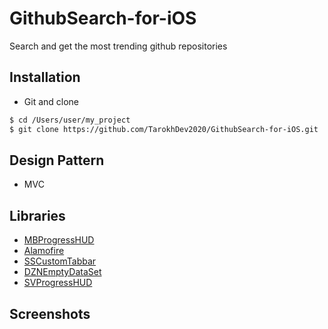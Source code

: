 # GithubSearch-for-iOS
Search and get the most trending github repositories

## Installation ##
* Git and clone <br/>
```bash
$ cd /Users/user/my_project
$ git clone https://github.com/TarokhDev2020/GithubSearch-for-iOS.git
```

## Design Pattern ##
* MVC

## Libraries ##
* [MBProgressHUD](https://github.com/jdg/MBProgressHUD)
* [Alamofire](https://github.com/Alamofire/Alamofire)
* [SSCustomTabbar](https://github.com/SimformSolutionsPvtLtd/SSCustomTabbar)
* [DZNEmptyDataSet](https://github.com/dzenbot/DZNEmptyDataSet)
* [SVProgressHUD](https://github.com/SVProgressHUD/SVProgressHUD)

## Screenshots ##
